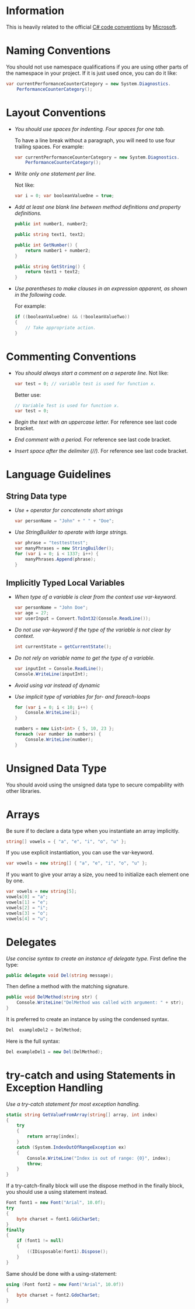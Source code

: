 # Information
This is heavily related to the official [C# code conventions](https://msdn.microsoft.com/en-us/library/ff926074.aspx)
 by [Microsoft](https://www.microsoft.com).

# Naming Conventions
You should not use namespace qualifications if you are using other parts of the namespace in your project. If it is just used once, you can do it like:

```csharp
var currentPerformanceCounterCategory = new System.Diagnostics.
    PerformanceCounterCategory();
```

# Layout Conventions

- *You should use spaces for indenting. Four spaces for one tab.*

  To have a line break without a paragraph, you will need to use four trailing spaces.
  For example:
  ```csharp
  var currentPerformanceCounterCategory = new System.Diagnostics.
      PerformanceCounterCategory();
  ```
- *Write only one statement per line.*

  Not like:
  ```csharp
  var i = 0; var booleanValueOne = true;
  ```
- *Add at least one blank line between method definitions and property definitions.*

  ```csharp
  public int number1, number2;

  public string text1, text2;

  public int GetNumber() {
      return number1 + number2;  
  }

  public string GetString() {
      return text1 + text2;
  }
  ```
- *Use parentheses to make clauses in an expression apparent, as shown in the following code.*

  For example:
  ```csharp
  if ((booleanValueOne) && (!booleanValueTwo))
  {
      // Take appropriate action.
  }
  ```

# Commenting Conventions
- *You should always start a comment on a seperate line.*
  Not like:

  ```csharp
  var test = 0; // variable test is used for function x.
  ```

  Better use:
  ```csharp
  // Variable Test is used for function x.
  var test = 0;
  ```
- *Begin the text with an uppercase letter.* For reference see last code bracket.
- *End comment with a period.* For reference see last code bracket.
- *Insert space after the delimiter (//).* For reference see last code bracket.

# Language Guidelines

## String Data type

- *Use + operator for concatenate short strings*
  ```csharp
  var personName = "John" + " " + "Doe";
  ```

- *Use StringBuilder to operate with large strings.*
  ```csharp
  var phrase = "testtesttest";
  var manyPhrases = new StringBuilder();
  for (var i = 0; i < 1337; i++) {
      manyPhrases.Append(phrase);  
  }
  ```

## Implicitly Typed Local Variables

- *When type of a variable is clear from the context use var-keyword.*
  ```csharp
  var personName = "John Doe";
  var age = 27;
  var userInput = Convert.ToInt32(Console.ReadLine());
  ```

- *Do not use var-keyword if the type of the variable is not clear by context.*
  ```csharp
  int currentState = getCurrentState();
  ```

- *Do not rely on variable name to get the type of a variable.*
  ```csharp
  var inputInt = Console.ReadLine();
  Console.WriteLine(inputInt);
  ```
- *Avoid using var instead of dynamic*

- *Use implicit type of variables for for- and foreach-loops*
  ```csharp
  for (var i = 0; i < 10; i++) {
      Console.WriteLine(i);
  }
  ```

  ```csharp
  numbers = new List<int> { 5, 10, 23 };
  foreach (var number in numbers) {
      Console.WriteLine(number);
  }
  ```

# Unsigned Data Type
You should avoid using the unsigned data type to secure compability with other libraries.

# Arrays
Be sure if to declare a data type when you instantiate an array implicitly.
```csharp
string[] vowels = { "a", "e", "i", "o", "u" };
```

If you use explicit instantiation, you can use the var-keyword.
```csharp
var vowels = new string[] { "a", "e", "i", "o", "u" };
```

If you want to give your array a size, you need to initialize each element one by one.
```csharp
var vowels = new string[5];
vowels[0] = "a";
vowels[1] = "e";
vowels[2] = "i";
vowels[3] = "o";
vowels[4] = "u";
```

# Delegates
*Use concise syntax to create an instance of delegate type.*
First define the type:
```csharp
public delegate void Del(string message);
```

Then define a method with the matching signature.
```csharp
public void DelMethod(string str) {
    Console.WriteLine("DelMethod was called with argument: " + str);
}
```

It is preferred to create an instance by using the condensed syntax.
```csharp
Del  exampleDel2 = DelMethod;
```

Here is the full syntax:
```csharp
Del exampleDel1 = new Del(DelMethod);
```

# try-catch and using Statements in Exception Handling

*Use a try-catch statement for most exception handling.*

```csharp
static string GetValueFromArray(string[] array, int index)
{
    try
    {
        return array[index];
    }
    catch (System.IndexOutOfRangeException ex)
    {
        Console.WriteLine("Index is out of range: {0}", index);
        throw;
    }
}
```

If a try-catch-finally block will use the dispose method in the finally block, you should use a using statement instead.

```csharp
Font font1 = new Font("Arial", 10.0f);
try
{
    byte charset = font1.GdiCharSet;
}
finally
{
    if (font1 != null)
    {
        ((IDisposable)font1).Dispose();
    }
}
```

Same should be done with a using-statement:
```csharp
using (Font font2 = new Font("Arial", 10.0f))
{
    byte charset = font2.GdoCharSet;
}
```
